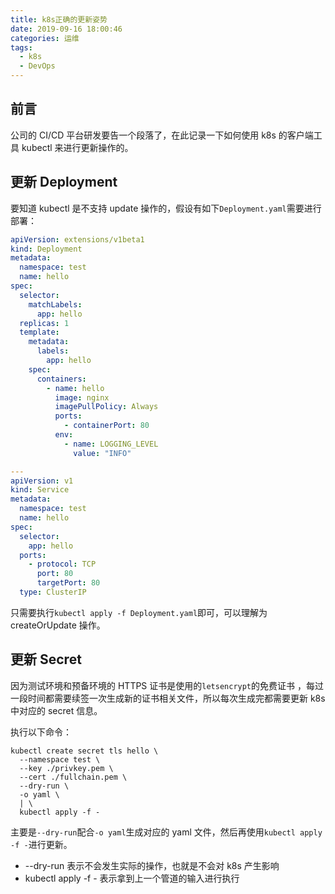 ```yaml
---
title: k8s正确的更新姿势
date: 2019-09-16 18:00:46
categories: 运维
tags:
  - k8s
  - DevOps
---
```


## 前言

公司的 CI/CD 平台研发要告一个段落了，在此记录一下如何使用 k8s 的客户端工具 kubectl 来进行更新操作的。

## 更新 Deployment

要知道 kubectl 是不支持 update 操作的，假设有如下`Deployment.yaml`需要进行部署：

<!-- more -->

```yaml
apiVersion: extensions/v1beta1
kind: Deployment
metadata:
  namespace: test
  name: hello
spec:
  selector:
    matchLabels:
      app: hello
  replicas: 1
  template:
    metadata:
      labels:
        app: hello
    spec:
      containers:
        - name: hello
          image: nginx
          imagePullPolicy: Always
          ports:
            - containerPort: 80
          env:
            - name: LOGGING_LEVEL
              value: "INFO"

---
apiVersion: v1
kind: Service
metadata:
  namespace: test
  name: hello
spec:
  selector:
    app: hello
  ports:
    - protocol: TCP
      port: 80
      targetPort: 80
  type: ClusterIP
```

只需要执行`kubectl apply -f Deployment.yaml`即可，可以理解为 createOrUpdate 操作。

## 更新 Secret

因为测试环境和预备环境的 HTTPS 证书是使用的`letsencrypt`的免费证书
，每过一段时间都需要续签一次生成新的证书相关文件，所以每次生成完都需要更新 k8s 中对应的 secret 信息。

执行以下命令：

```
kubectl create secret tls hello \
  --namespace test \
  --key ./privkey.pem \
  --cert ./fullchain.pem \
  --dry-run \
  -o yaml \
  | \
  kubectl apply -f -
```

主要是`--dry-run`配合`-o yaml`生成对应的 yaml 文件，然后再使用`kubectl apply -f -`进行更新。

- --dry-run
  表示不会发生实际的操作，也就是不会对 k8s 产生影响
- kubectl apply -f -
  表示拿到上一个管道的输入进行执行
